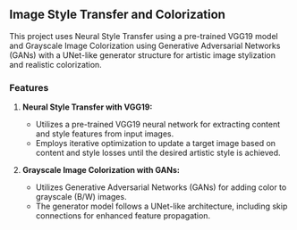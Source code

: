 ## Image Style Transfer and Colorization

This project uses Neural Style Transfer using a pre-trained VGG19 model and Grayscale Image Colorization using Generative Adversarial Networks (GANs) with a UNet-like generator structure for artistic image stylization and realistic colorization.

### Features

1. **Neural Style Transfer with VGG19:**
   - Utilizes a pre-trained VGG19 neural network for extracting content and style features from input images.
   - Employs iterative optimization to update a target image based on content and style losses until the desired artistic style is achieved.

2. **Grayscale Image Colorization with GANs:**
   - Utilizes Generative Adversarial Networks (GANs) for adding color to grayscale (B/W) images.
   - The generator model follows a UNet-like architecture, including skip connections for enhanced feature propagation.
